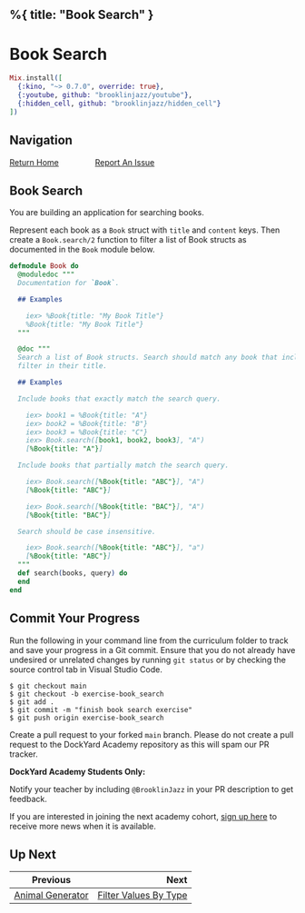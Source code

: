 %{
  title: "Book Search"
}
---
# Book Search

```elixir
Mix.install([
  {:kino, "~> 0.7.0", override: true},
  {:youtube, github: "brooklinjazz/youtube"},
  {:hidden_cell, github: "brooklinjazz/hidden_cell"}
])
```

## Navigation

[Return Home](../start.livemd)<span style="padding: 0 30px"></span>
[Report An Issue](https://github.com/DockYard-Academy/beta_curriculum/issues/new?assignees=&labels=&template=issue.md&title=)

## Book Search

You are building an application for searching books.

Represent each book as a `Book` struct with `title` and `content` keys. Then create a `Book.search/2` function to filter a list of Book structs as documented in the `Book` module below.

```elixir
defmodule Book do
  @moduledoc """
  Documentation for `Book`.

  ## Examples

    iex> %Book{title: "My Book Title"}
    %Book{title: "My Book Title"}
  """

  @doc """
  Search a list of Book structs. Search should match any book that includes the
  filter in their title.

  ## Examples

  Include books that exactly match the search query.

    iex> book1 = %Book{title: "A"}
    iex> book2 = %Book{title: "B"}
    iex> book3 = %Book{title: "C"}
    iex> Book.search([book1, book2, book3], "A")
    [%Book{title: "A"}]

  Include books that partially match the search query.

    iex> Book.search([%Book{title: "ABC"}], "A")
    [%Book{title: "ABC"}]

    iex> Book.search([%Book{title: "BAC"}], "A")
    [%Book{title: "BAC"}]

  Search should be case insensitive.

    iex> Book.search([%Book{title: "ABC"}], "a")
    [%Book{title: "ABC"}]
  """
  def search(books, query) do
  end
end
```

## Commit Your Progress

Run the following in your command line from the curriculum folder to track and save your progress in a Git commit.
Ensure that you do not already have undesired or unrelated changes by running `git status` or by checking the source control tab in Visual Studio Code.

```
$ git checkout main
$ git checkout -b exercise-book_search
$ git add .
$ git commit -m "finish book search exercise"
$ git push origin exercise-book_search
```

Create a pull request to your forked `main` branch. Please do not create a pull request to the DockYard Academy repository as this will spam our PR tracker.

**DockYard Academy Students Only:**

Notify your teacher by including `@BrooklinJazz` in your PR description to get feedback.

If you are interested in joining the next academy cohort, [sign up here](https://academy.dockyard.com/) to receive more news when it is available.

## Up Next

| Previous                                                 | Next                                                               |
| -------------------------------------------------------- | -----------------------------------------------------------------: |
| [Animal Generator](../exercises/animal_generator.livemd) | [Filter Values By Type](../exercises/filter_values_by_type.livemd) |


